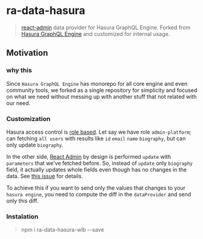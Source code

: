 # ra-data-hasura

> [react-admin](https://github.com/marmelab/react-admin) data provider for Hasura GraphQL Engine. Forked from [Hasura GraphQL Engine](https://github.com/hasura/graphql-engine/tree/master/community/tools/ra-data-hasura) and customized for internal usage.


## Motivation

### why this

Since `Hasura GraphQL Engine` has monorepo for all core engine and even community tools, we forked as a single repository for simplicity and focused on what we need without messing up with another stuff that not related with our need. 

### Customization

Hasura access control is [role based](https://docs.hasura.io/1.0/graphql/manual/auth/authorization/common-roles-auth-examples.html). Let say we have role `admin-platform`; can fetching `all users` with results like `id` `email` `name` `biography`, but can only update `biography`.

In the other side, [React Admin](https://github.com/marmelab/react-admin) by design is performed `update` with `parameters` that we've fetched before. 
So, instead of `update` only `biography` field, it actually updates whole fields even though has no changes in the data.
See [this issue](https://github.com/marmelab/react-admin/issues/2414#issuecomment-428945402) for details. 

To achieve this if you want to send only the values that changes to your `hasura engine`, you need to compute the diff in the `dataProvider` and send only this diff.


### Instalation

>npm i ra-data-hasura-wlb --save

